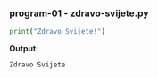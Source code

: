 
<a name="zdravo-svijete.py"/>

### program-01 - zdravo-svijete.py

```python
print("Zdravo Svijete!")
```

**Output:**
```
Zdravo Svijete
```